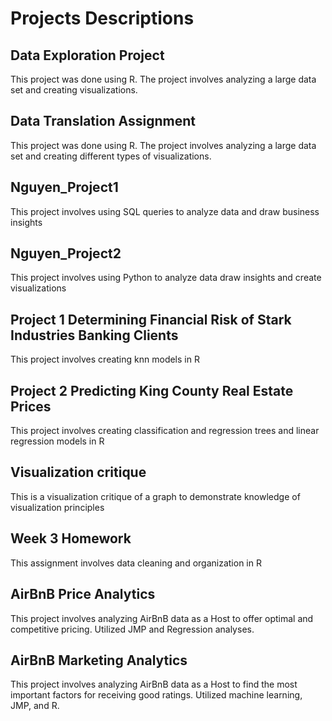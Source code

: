 # Projects Descriptions

## Data Exploration Project
This project was done using R. The project involves analyzing a large data set and creating visualizations.

## Data Translation Assignment
This project was done using R. The project involves analyzing a large data set and creating different types of visualizations.

## Nguyen_Project1
This project involves using SQL queries to analyze data and draw business insights

## Nguyen_Project2
This project involves using Python to analyze data draw insights and create visualizations

## Project 1 Determining Financial Risk of Stark Industries Banking Clients
This project involves creating knn models in R

## Project 2 Predicting King County Real Estate Prices
This project involves creating classification and regression trees and linear regression models in R

## Visualization critique
This is a visualization critique of a graph to demonstrate knowledge of visualization principles

## Week 3 Homework
This assignment involves data cleaning and organization in R

## AirBnB Price Analytics
This project involves analyzing AirBnB data as a Host to offer optimal and competitive pricing. Utilized JMP and Regression analyses.

## AirBnB Marketing Analytics
This project involves analyzing AirBnB data as a Host to find the most important factors for receiving good ratings. Utilized machine learning, JMP, and R.
